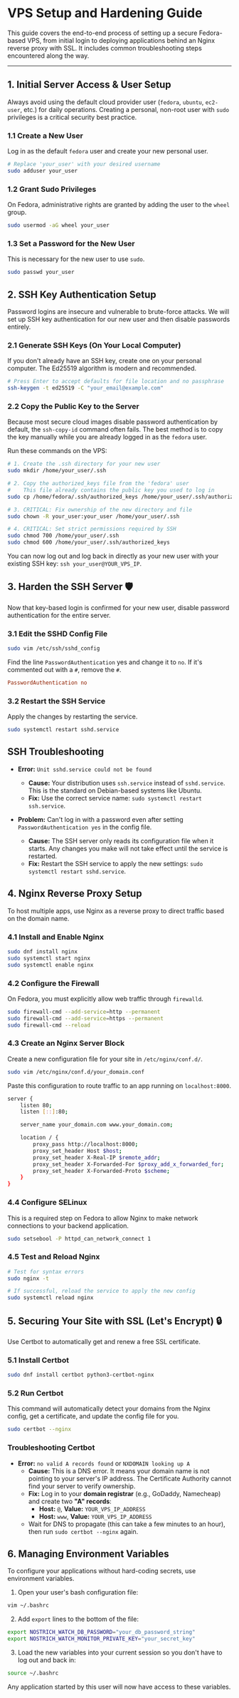 # VPS Setup and Hardening Guide

This guide covers the end-to-end process of setting up a secure Fedora-based VPS, from initial login to deploying applications behind an Nginx reverse proxy with SSL. It includes common troubleshooting steps encountered along the way.

---

## 1. Initial Server Access & User Setup

Always avoid using the default cloud provider user (`fedora`, `ubuntu`, `ec2-user`, etc.) for daily operations. Creating a personal, non-root user with `sudo` privileges is a critical security best practice.

### 1.1 Create a New User

Log in as the default `fedora` user and create your new personal user.

```bash
# Replace 'your_user' with your desired username
sudo adduser your_user
```

### 1.2 Grant Sudo Privileges

On Fedora, administrative rights are granted by adding the user to the `wheel` group.

```bash
sudo usermod -aG wheel your_user
```

### 1.3 Set a Password for the New User

This is necessary for the new user to use `sudo`.

```bash
sudo passwd your_user
```

## 2. SSH Key Authentication Setup

Password logins are insecure and vulnerable to brute-force attacks. We will set up SSH key authentication for our new user and then disable passwords entirely.

### 2.1 Generate SSH Keys (On Your Local Computer)

If you don't already have an SSH key, create one on your personal computer. The Ed25519 algorithm is modern and recommended.

```bash
# Press Enter to accept defaults for file location and no passphrase
ssh-keygen -t ed25519 -C "your_email@example.com"
```

### 2.2 Copy the Public Key to the Server

Because most secure cloud images disable password authentication by default, the `ssh-copy-id` command often fails. The best method is to copy the key manually while you are already logged in as the `fedora` user.

Run these commands on the VPS:

```bash
# 1. Create the .ssh directory for your new user
sudo mkdir /home/your_user/.ssh

# 2. Copy the authorized_keys file from the 'fedora' user
#    This file already contains the public key you used to log in
sudo cp /home/fedora/.ssh/authorized_keys /home/your_user/.ssh/authorized_keys

# 3. CRITICAL: Fix ownership of the new directory and file
sudo chown -R your_user:your_user /home/your_user/.ssh

# 4. CRITICAL: Set strict permissions required by SSH
sudo chmod 700 /home/your_user/.ssh
sudo chmod 600 /home/your_user/.ssh/authorized_keys
```

You can now log out and log back in directly as your new user with your existing SSH key: `ssh your_user@YOUR_VPS_IP`.

## 3. Harden the SSH Server 🛡️

Now that key-based login is confirmed for your new user, disable password authentication for the entire server.

### 3.1 Edit the SSHD Config File

```bash
sudo vim /etc/ssh/sshd_config
```

Find the line `PasswordAuthentication` yes and change it to `no`. If it's commented out with a `#`, remove the `#`.

```toml
PasswordAuthentication no
```

### 3.2 Restart the SSH Service

Apply the changes by restarting the service.

```bash
sudo systemctl restart sshd.service
```

## SSH Troubleshooting

* **Error:** `Unit sshd.service could not be found`
    * **Cause:** Your distribution uses `ssh.service` instead of `sshd.service`. This is the standard on Debian-based systems like Ubuntu.
    * **Fix:** Use the correct service name: `sudo systemctl restart ssh.service`.

* **Problem:** Can't log in with a password even after setting `PasswordAuthentication yes` in the config file.
    * **Cause:** The SSH server only reads its configuration file when it starts. Any changes you make will not take effect until the service is restarted.
    * **Fix:** Restart the SSH service to apply the new settings: `sudo systemctl restart sshd.service`.

## 4. Nginx Reverse Proxy Setup

To host multiple apps, use Nginx as a reverse proxy to direct traffic based on the domain name.

### 4.1 Install and Enable Nginx

```bash
sudo dnf install nginx
sudo systemctl start nginx
sudo systemctl enable nginx
```

### 4.2 Configure the Firewall

On Fedora, you must explicitly allow web traffic through `firewalld`.

```bash
sudo firewall-cmd --add-service=http --permanent
sudo firewall-cmd --add-service=https --permanent
sudo firewall-cmd --reload
```

### 4.3 Create an Nginx Server Block

Create a new configuration file for your site in `/etc/nginx/conf.d/`.

```bash
sudo vim /etc/nginx/conf.d/your_domain.conf
```

Paste this configuration to route traffic to an app running on `localhost:8000`.

```bash
server {
    listen 80;
    listen [::]:80;

    server_name your_domain.com www.your_domain.com;

    location / {
        proxy_pass http://localhost:8000;
        proxy_set_header Host $host;
        proxy_set_header X-Real-IP $remote_addr;
        proxy_set_header X-Forwarded-For $proxy_add_x_forwarded_for;
        proxy_set_header X-Forwarded-Proto $scheme;
    }
}
```

### 4.4 Configure SELinux

This is a required step on Fedora to allow Nginx to make network connections to your backend application.

```bash
sudo setsebool -P httpd_can_network_connect 1
```

### 4.5 Test and Reload Nginx

```bash
# Test for syntax errors
sudo nginx -t

# If successful, reload the service to apply the new config
sudo systemctl reload nginx
```

## 5. Securing Your Site with SSL (Let's Encrypt) 🔒

Use Certbot to automatically get and renew a free SSL certificate.

### 5.1 Install Certbot

```bash
sudo dnf install certbot python3-certbot-nginx
```

### 5.2 Run Certbot

This command will automatically detect your domains from the Nginx config, get a certificate, and update the config file for you.

```bash
sudo certbot --nginx
```

### Troubleshooting Certbot
* **Error:** `no valid A records found` or `NXDOMAIN looking up A`
    * **Cause:** This is a DNS error. It means your domain name is not pointing to your server's IP address. The Certificate Authority cannot find your server to verify ownership.
    * **Fix:** Log in to your **domain registrar** (e.g., GoDaddy, Namecheap) and create two **"A" records**:
        * **Host:** `@`, **Value:** `YOUR_VPS_IP_ADDRESS`
        * **Host:** `www`, **Value:** `YOUR_VPS_IP_ADDRESS`
    * Wait for DNS to propagate (this can take a few minutes to an hour), then run `sudo certbot --nginx` again.

## 6. Managing Environment Variables

To configure your applications without hard-coding secrets, use environment variables.

1. Open your user's bash configuration file:

```bash
vim ~/.bashrc
```

2. Add `export` lines to the bottom of the file:

```bash
export NOSTRICH_WATCH_DB_PASSWORD="your_db_password_string"
export NOSTRICH_WATCH_MONITOR_PRIVATE_KEY="your_secret_key"
```

3. Load the new variables into your current session so you don't have to log out and back in:

```bash
source ~/.bashrc
```

Any application started by this user will now have access to these variables.

